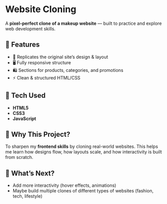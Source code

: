 # Website Cloning  

A **pixel-perfect clone of a makeup website** — built to practice and explore web development skills.  

## 🌸 Features  
- 🎨 Replicates the original site’s design & layout  
- 🖥️ Fully responsive structure  
- 🛍️ Sections for products, categories, and promotions  
- ⚡ Clean & structured HTML/CSS  

## 🚀 Tech Used  
- **HTML5**  
- **CSS3**  
- **JavaScript**  

## 📌 Why This Project?  
To sharpen my **frontend skills** by cloning real-world websites. This helps me learn how designs flow, how layouts scale, and how interactivity is built from scratch.  

## 🔮 What’s Next?  
- Add more interactivity (hover effects, animations)  
- Maybe build multiple clones of different types of websites (fashion, tech, lifestyle)  
